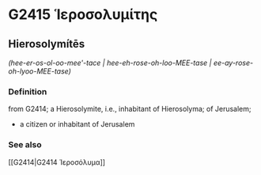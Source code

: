 # G2415 Ἱεροσολυμίτης

## Hierosolymítēs

_(hee-er-os-ol-oo-mee'-tace | hee-eh-rose-oh-loo-MEE-tase | ee-ay-rose-oh-lyoo-MEE-tase)_

### Definition

from G2414; a Hierosolymite, i.e., inhabitant of Hierosolyma; of Jerusalem; 

- a citizen or inhabitant of Jerusalem

### See also

[[G2414|G2414 Ἱεροσόλυμα]]
